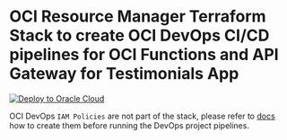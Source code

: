 #  OCI Resource Manager Terraform Stack to create OCI DevOps CI/CD pipelines for OCI Functions and API Gateway for Testimonials App

[![Deploy to Oracle Cloud](https://oci-resourcemanager-plugin.plugins.oci.oraclecloud.com/latest/deploy-to-oracle-cloud.svg)](https://cloud.oracle.com/resourcemanager/stacks/create?zipUrl=https://github.com/mikarinneoracle/testimonials-devops-tf-stack/releases/download/latest/devops-tf-testimonials-stack.zip)

<p>
OCI DevOps <code>IAM Policies</code> are not part of the stack, please refer to <a href="https://docs.oracle.com/en-us/iaas/Content/devops/using/devops_iampolicies.htm">docs</a> how to create them before running the DevOps project pipelines.
<p>